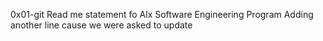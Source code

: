 0x01-git Read me statement fo Alx Software Engineering Program
Adding another line cause we were asked to update
